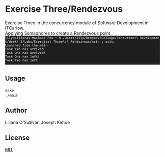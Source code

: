 # Exercise Three/Rendezvous

Exercise Three in the concurrency module of Software Development in ITCarlow.\
Applying Semaphores to create a Rendezvous point\
![Screenshot](Screenshot.png)
## Usage

```
make
./main
```

## Author
Liliana O'Sullivan
Joseph Kehoe

## License
[MIT](https://choosealicense.com/licenses/mit/)